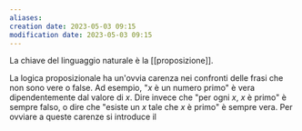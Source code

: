 ```yaml
---
aliases: 
creation date: 2023-05-03 09:15
modification date: 2023-05-03 09:15
---
```


La chiave del linguaggio naturale è la [[proposizione]].

La logica proposizionale ha un'ovvia carenza nei confronti delle frasi che non sono vere o false.
Ad esempio, "$x$ è un numero primo" è vera dipendentemente dal valore di $x$. Dire invece che "per ogni $x$, $x$ è primo" è sempre falso, o dire che "esiste un $x$ tale che $x$ è primo" è sempre vera.
Per ovviare a queste carenze si introduce il 


